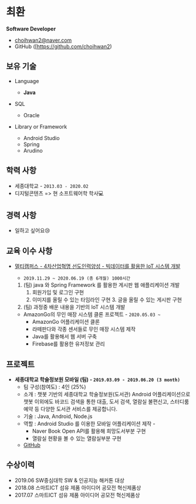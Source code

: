 # 최환

**Software Developer**

- choihwan2@naver.com
- GitHub ([https://github.com/choihwan2)

## 보유 기술

- Language 
	- **Java**
- SQL
    - Oracle

- Library or Framework
    - Android Studio
    - Spring
    - Arudino

## 학력 사항

- 세종대학교 - `2013.03 - 2020.02`
- 디지털콘텐츠 => 현 소프트웨어학 학사:computer: 

## 경력 사항

- 일하고 싶어요:cry:

## 교육 이수 사항

- [멀티캠퍼스 - 4차산업혁명 선도인력양성 - 빅데이터를 활용한 IoT 시스템 개발](https://www.multicampus.com/system/menu/iframe?p_url=L3B1Ymxpc2gvcGFnZXMvZWR1XzR0aC5odG1s&p_menu=MTE3I01BSU4=&p_gubun=Qw==&param2=106000000000000&param3=106001000000000) 
    
    - `2019.11.29 ~ 2020.06.19 (총 6개월) 1000시간`
    
    1. (팀) java 와 Spring Framework 를 활용한 게시판 웹 애플리케이션 개발
        1. 회원가입 및 로그인 구현
        2. 이미지를 올릴 수 있는 타임라인 구현
      3. 글을 올릴 수 있는 게시판 구현
  2. (팀) 과정중 배운 내용을 기반의 IoT 시스템 개발
  - AmazonGo의 무인 매장 시스템 클론 프로젝트 - `2020.05.03 ~`
      - AmazonGo 어플리케이션 클론
      - 라떼판다와 각종 센서들로 무인 매장 시스템 제작
      - Java를 활용해서 웹 서버 구축
      - Firebase를 활용한 유저정보 관리


## 프로젝트

- **세종대학교 학술정보원 모바일 (팀) - `2019.03.09 - 2019.06.20 (3 month)`**
    - 팀 구성(참여도) : 4인 (25%)
    - 소개 : 챗봇 기반의 세종대학교 학술정보원(도서관) Android 어플리케이션으로 챗봇 이외에도 바코드 검색을 통한 대출, 도서 검색, 열람실 불편신고, 스터디룸 예약 등 다양한 도서관 서비스를 제공합니다.
    - 기술 : Java, Android, Node.js
    - 역할 : Android Studio 를 이용한 모바일 어플리케이션 제작 - 
        - Naver Book Open API를 활용해 희망도서부분 구현
        - 열람실 현황을 볼 수 있는 열람실부분 구현
    - [GitHub](https://github.com/choihwan2/mobile_sejong_library)

## **수상이력**

- 2019.06 SW중심대학 SW & 인공지능 해커톤 대상
- 2018.08 스마트ICT 섬유 제품 아이디어 공모전 혁신제품상
- 2017.07 스마트ICT 섬유 제품 아이디어 공모전 혁신제품상